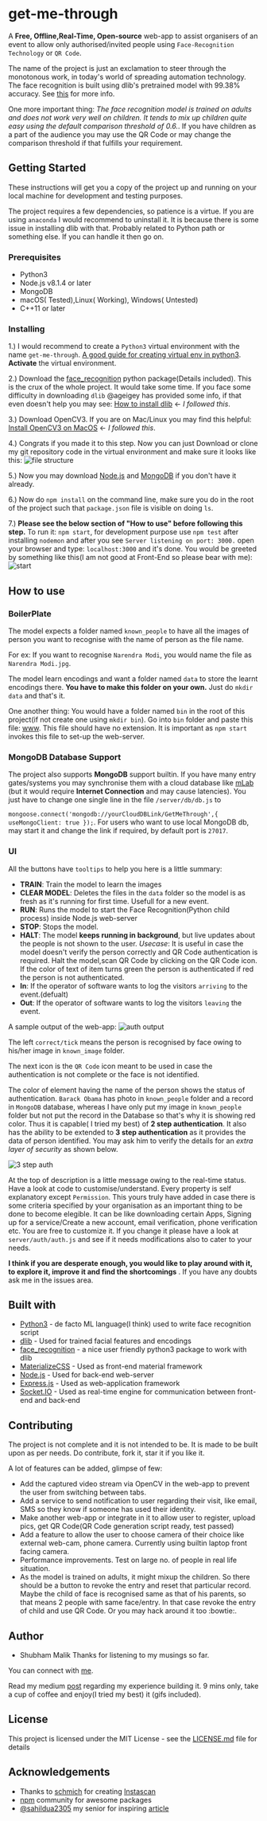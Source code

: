 # get-me-through
A **Free, Offline,Real-Time, Open-source** web-app to assist organisers of an event to allow only authorised/invited people using `Face-Recognition Technology` or `QR Code`.

The name of the project is just an exclamation to steer through the monotonous work, in today's world of spreading automation technology. The face recognition is built using dlib's pretrained model with
99.38% accuracy. See [this](https://github.com/ageitgey/face_recognition#face-recognition) for more info. 

One more important thing: *The face recognition model is trained on adults and does not work very well on children. It tends to mix up children quite easy using the default comparison threshold of 0.6.*. If you have children as a part of the audience you may use the QR Code or may change the comparison threshold if that fulfills your requirement.

## Getting Started
These instructions will get you a copy of the project up and running on your local machine for development and testing purposes.

The project requires a few dependencies, so patience is a virtue.
If you are using `anaconda` I would recommend to uninstall it. It is because there is some issue in installing dlib with that.
Probably related to Python path or something else. If you can handle it then go on.

### Prerequisites
* Python3
* Node.js v8.1.4 or later
* MongoDB
* macOS( Tested),Linux( Working), Windows( Untested)
* C++11 or later

### Installing
1.) I would recommend to create a `Python3` virtual environment with the name `get-me-through`.
[A good guide for creating virtual env in python3](https://www.digitalocean.com/community/tutorials/how-to-install-python-3-and-set-up-a-local-programming-environment-on-ubuntu-16-04).
**Activate** the virtual environment.

2.) Download the [face_recognition](https://github.com/ageitgey/face_recognition) python package(Details included).
 This is the crux of the whole project. It would take some time. If you face some difficulty in downloading `dlib` @ageigey has
provided some info, if that even doesn't help you may see: [How to install dlib](http://www.pyimagesearch.com/2017/03/27/how-to-install-dlib/) <- *I followed this*.

3.) Download OpenCV3. If you are on Mac/Linux you may find this helpful: 
[Install OpenCV3 on MacOS](http://www.pyimagesearch.com/2016/12/19/install-opencv-3-on-macos-with-homebrew-the-easy-way/) <- *I followed this*.

4.) Congrats if you made it to this step. Now you can just Download or clone my git repository code in the virtual environment and make sure
it looks like this:
![file structure](https://user-images.githubusercontent.com/13511528/28489848-6186535a-6eea-11e7-8886-2a8349d83973.png)

5.) Now you may download [Node.js](https://nodejs.org/en/download/) and [MongoDB](https://www.mongodb.com/) if you don't have it already.

6.) Now do `npm install` on the command line, make sure you do in the root of the project such that `package.json` file is visible on doing `ls`.

7.) **Please see the below section of "How to use" before following this step.** To run it: `npm start`, for development purpose use `npm test` after installing `nodemon` and after you see `Server listening on port: 3000.` open your browser and type: `localhost:3000` and it's done. 
You would be greeted by something like this(I am not good at Front-End so please bear with me):
![start](https://user-images.githubusercontent.com/13511528/28490748-5240823e-6eff-11e7-9776-25b5d633425d.png)


## How to use
### BoilerPlate
The model expects a folder named `known_people` to have all the images of person you want to recognise with the name of person as the file name.

For ex: If you want to recognise `Narendra Modi`, you would name the file as `Narendra Modi.jpg`.

The model learn encodings and want a folder named `data` to store the learnt encodings there. **You have to make this folder on your own.**
Just do `mkdir data` and that's it. 

One another thing: You would have a folder named `bin` in the root of this project(if not create one using `mkdir bin`). Go into `bin` folder and paste this file: [www](https://gist.github.com/malikshubham827/439cec7df328b12b1a40dcab550aef20). This file should have no extension. It is important as `npm start` invokes this file to set-up the web-server.

### MongoDB Database Support
The project also supports **MongoDB** support builtin. If you have many entry gates/systems you may synchronise them with a cloud database
like [mLab](https://mlab.com/) (but it would require **Internet Connection** and may cause latencies). You just have to change one single line in the file `/server/db/db.js` to 

`mongoose.connect('mongodb://yourCloudDBLink/GetMeThrough',{ useMongoClient: true });`. For users who want to use local MongoDB db, may start it
and change the link if required, by default port is `27017`.

### UI
All the buttons have `tooltips` to help you here is a little summary:
* **TRAIN**: Train the model to learn the images
* **CLEAR MODEL**: Deletes the files in the `data` folder so the model is as fresh as it's running for first time. Usefull for a new event.
* **RUN**: Runs the model to start the Face Recognition(Python child process) inside Node.js web-server
* **STOP**: Stops the model.
* **HALT**: The model **keeps running in background**, but live updates about the people is not shown to the user. *Usecase*: It is useful
in case the model doesn't verify the person correctly and QR Code authentication is required. Halt the model,scan QR Code by clicking
on the QR Code icon. If the color of text of item turns green the person is authenticated if red the person is not authenticated.
* **In**: If the operator of software wants to log the visitors `arriving` to the event.(defualt)
* **Out**: If the operator of software wants to log the visitors `leaving` the event.

A sample output of the web-app:
![auth output](https://user-images.githubusercontent.com/13511528/28490896-db9efec2-6f02-11e7-85f3-dbe591e270cc.png)

The left `correct/tick` means the person is recognised by face owing to his/her image in `known_image` folder.

The next icon is the `QR Code` icon meant to be used in case the authentication is not complete or the face is not identified.

The color of element having the name of the person shows the status of authentication. `Barack Obama` has photo in `known_people` folder
and a record in `MongoDB` database, whereas I have only put my image in `known_people` folder but not put the record in the Database so
that's why it is showing red color. Thus it is capable( I tried my best) of **2 step authentication**. 
It also has the ability to be extended to **3 step authentication** as it provides the data of person identified. You may ask him to 
verify the details for an *extra layer of security* as shown below.

![3 step auth](https://user-images.githubusercontent.com/13511528/28490960-2970618a-6f04-11e7-9125-d1167e3afb22.png)

At the top of description is a little message owing to the real-time status. Have a look at code to customise/understand.
Every property is self explanatory except `Permission`. This yours truly have added in case there is some criteria specified by your organisation
as an important thing to be done to become elegible. It can be like downloading certain Apps, Signing up for a service/Create a new account,
email verification, phone verification etc. You are free to customize it. If you change it please have a look at `server/auth/auth.js` and see if it 
needs modifications also to cater to your needs.

**I think if you are desperate enough, you would like to play around with it, to explore it, improve it and find the shortcomings** .
If you have any doubts ask me in the issues area.

## Built with
* [Python3](https://www.python.org/) - de facto ML language(I think) used to write face recognition script
* [dlib](http://dlib.net/) - Used for trained facial features and encodings
* [face_recognition](https://github.com/ageitgey/face_recognition) - a nice user friendly python3 package to work with dlib
* [MaterializeCSS](http://materializecss.com/) - Used as front-end material framework
* [Node.js](https://nodejs.org/) - Used for back-end web-server
* [Express.js](https://expressjs.com/) - Used as web-application framework
* [Socket.IO](https://socket.io/) - Used as real-time engine for communication between front-end and back-end

## Contributing
The project is not complete and it is not intended to be. It is made to be built upon as per needs. Do contribute, fork it, star it
if you like it.

A lot of features can be added, glimpse of few:
* Add the captured video stream via OpenCV in the web-app to prevent the user from switching between tabs.
* Add a service to send notification to user regarding their visit, like email, SMS so they know if someone has used their identity.
* Make another web-app or integrate in it to allow user to register, upload pics, get QR Code(QR Code generation script ready, test passed)
* Add a feature to allow the user to choose camera of their choice like external web-cam, phone camera. Currently using builtin laptop front facing camera.
* Performance improvements. Test on large no. of people in real life situation.
* As the model is trained on adults, it might mixup the children. So there should be a button to revoke the entry and reset that particular record. Maybe the child of face is recognised same as that of his parents, so that means 2 people with same face/entry. In that case revoke the entry of child and use QR Code. Or you may hack around it too :bowtie:.

## Author
* Shubham Malik
Thanks for listening to my musings so far.

You can connect with [me](http://shubhammalik.xyz).

Read my medium [post](https://medium.com/@malikshubham827/offline-real-time-face-recognition-in-node-js-using-python-atop-99-38-accuracy-model-9f0f46d6a88d) regarding my experience building it. 9 mins only, take a cup of coffee and enjoy(I tried my best) it (gifs included).

## License
This project is licensed under the MIT License - see the [LICENSE.md](https://github.com/malikshubham827/get-me-through/blob/master/LICENSE.md) file for details

## Acknowledgements
* Thanks to [schmich](https://github.com/schmich) for creating [Instascan](https://github.com/schmich/instascan)
* [npm](http://npmjs.com/) community for awesome packages
* [@sahildua2305](https://twitter.com/sahildua2305) my senior for inspiring [article](https://hackernoon.com/unconventional-way-of-learning-a-new-programming-language-e4d1f600342c)
